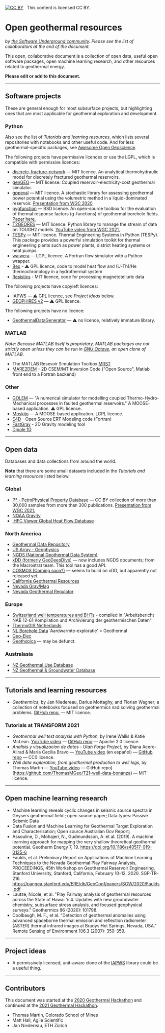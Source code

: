 
[![CC BY](https://mirrors.creativecommons.org/presskit/buttons/88x31/svg/by.svg)](https://creativecommons.org/licenses/by/4.0/) &nbsp; This content is licensed CC BY.

# Open geothermal resources

*by [the Software Underground community](https://softwareunderground.org/). Please see the list of collaborators at the end of the document.*

This open, collaborative document is a collection of open data, useful open software packages, open machine learning research, and other resources related to geothermal energy. 

**Please edit or add to this document.**

---

## Software projects

These are general enough for most subsurface projects, but highlighting ones that are most applicable for geothermal exploration and development.


### Python

Also see the list of _Tutorials and learning resources_, which lists several repositories with notebooks and other useful code. And for less geothermal-specific packages, see [Awesome Open Geoscience](https://github.com/softwareunderground/awesome-open-geoscience).

The following projects have permissive licences or use the LGPL, which is compatible with permissive licences:

- [discrete-fracture-network](https://github.com/xofbd/discrete-fracture-network) — MIT licence. An analytical thermohydraulic model for discretely fractured geothermal reservoirs.
- [genGEO](https://github.com/GEG-ETHZ/genGEO) — MIT license. Coupled reservoir-electricity-cost geothermal simulator.
- [gppeval](https://github.com/cpocasangre/gppeval) — MIT licence. A stochastic library for assessing geothermal power potential using the volumetric method in a liquid-dominated reservoir. [Presentation from WGC 2020](https://www.youtube.com/watch?v=MgFDk8rR-rs)
- [pygfunction](https://github.com/MassimoCimmino/pygfunction) — BSD licence. An open-source toolbox for the evaluation of thermal response factors (g-functions) of geothermal borehole fields. [Paper here.](http://www.ibpsa.org/proceedings/eSimPapers/2018/2-3-A-4.pdf)
- [T2GEORES](https://github.com/jejimenezm/T2GEORES) — MIT licence. Python library to manage the stream of data on TOUGH2 models. [YouTube video from WGC 2021.](https://www.youtube.com/watch?v=ETPNY-qEGWQ)
- [TESPy](https://github.com/oemof/tespy) — MIT licence. Thermal Engineering Systems in Python (TESPy). This package provides a powerful simulation toolkit for thermal engineering plants such as power plants, district heating systems or heat pumps.
- [waiwera](https://github.com/waiwera/waiwera) — LGPL licence. A Fortran flow simulator with a Python wrapper.
- [Beo](https://github.com/ElcoLuijendijk/beo) - ⚠️ GPL licence, code to model heat flow and (U-Th)/He thermochronology in a hydrothermal system
- [Resistics](https://github.com/resistics/resistics) - MIT licence, code for processing magnetotelluric data


The following projects have copyleft licences:

- [IAPWS](https://pypi.org/project/iapws/) — ⚠️ GPL licence, see _Project ideas_ below.
- [GEOPHIRES v2](https://github.com/NREL/GEOPHIRES-v2) — ⚠️ GPL licence.

The following projects have no licence:

- [GeothermalDataGenerator](https://github.com/KevinStarWars/GeothermalDataGenerator) — ⚠️ no licence, relatively immature library.


### MATLAB

*Note: Because MATLAB itself is proprietary, MATLAB packages are not strictly open unless they can be run in [GNU Octave](https://www.gnu.org/software/octave/index), an open clone of MATLAB.*

- The MATLAB Resevoir Simulation Toolbox [MRST](https://www.sintef.no/projectweb/mrst/)
- [MARE2DEM](https://mare2dem.ucsd.edu/) - 2D CSEM/MT Inversion Code ("Open Source", Matlab front end to a Fortran backend)


### Other

* [GOLEM](https://github.com/ajacquey/golem) — "A numerical simulator for modelling coupled Thermo-Hydro-Mechanical processes in faulted geothermal reservoirs." A MOOSE-based application. ⚠️ GPL licence.
* [Moskito](https://github.com/MGK-Lab/moskito) — A MOOSE-based application. LGPL licence.
* [E4D](https://e4d.pnnl.gov/Pages/Home.aspx) - Open Source ERT Modeling code (Fortran)
* [FastGrav](http://fastgrav.com/) - 2D Gravity modeling tool
* [Dipole 1D](https://marineemlab.ucsd.edu/Projects/Occam/1DCSEM/)

---

## Open data

Databases and data collections from around the world.

**Note** that there are some small datasets included in the _Tutorials and learning resources_ listed below.

### Global

- [P³ - PetroPhysical Property Database](https://dataservices.gfz-potsdam.de/panmetaworks/showshort.php?id=escidoc:2263895) — CC BY collection of more than 30,000 samples from more than 300 publications. [Presentation from WGC 2021.](https://www.youtube.com/watch?v=5Sva7rw5cKM)
- [NOAA Gravity](https://www.ngdc.noaa.gov/mgg/gravity/)
- [IHFC Viewer Global Heat Flow Database](https://www.ihfc-iugg.org/viewer/)

### North America

- [Geothermal Data Repository](https://gdr.openei.org/)
- [US Array - Geophysics](http://www.usarray.org/)
- [NGDS (National Geothermal Data System)](http://geothermaldata.org/)
- [xDD (formerly GeoDeepDive)](https://xdd.wisc.edu/) — now includes NGDS documents; from the Macrostrat team. This tool has a good API.
- [COSMOS (Coming soon?)]() — seems to build on xDD, but apparently not released yet.
- [California Geothermal Resources](https://www.conservation.ca.gov/calgem/geothermal)
- [Nevada Grav/Mag](https://mrdata.usgs.gov/catalog/cite-view.php?cite=61)
- [Nevada Geothermal Regulator](http://minerals.nv.gov/Programs/Geo/Geo/)

### Europe

- [Switzerland well temperatures and BHTs](https://www.nagra.ch/de/cat/publikationen/arbeitsberichte-nabs/nabs-2012/downloadcenter.htm) - compiled in "Arbeitsbericht NAB 12-61 Kompilation und Archivierung der geothermischen Daten"
- [ThermoGIS Netherlands](https://www.thermogis.nl/en)
- [NL Borehole Data](https://www.nlog.nl/en/selection-screen-boreholes) 'Aardwarmte-exploratie' = Geothermal
- [Geo-Elec](http://www.geoelec.eu/test-geoelec-online-viewer/)
- [Geothopica](http://geothopica.igg.cnr.it/) — may be defunct.

### Australasia

- [NZ Geothermal Use Database](https://data.gns.cri.nz/geothermal/)
- [NZ Geothermal & Groundwater Database](https://ggw.gns.cri.nz/ggwdata/disclaimer.jsp?returnTo=%2Fggwdata%2F)

---

## Tutorials and learning resources

- *Geothermics*, by Jan Niedereau, Darius Mottaghy, and Florian Wagner; a collection of notebooks focused on geothermics nad  solving geothermal problems. [GitHub repo.](https://github.com/Japhiolite/geothermics) — MIT licence.

### Tutorials at TRANSFORM 2021

- *Geothermal well test analysis with Python*, by Irene Wallis & Katie McLean. [YouTube video](https://www.youtube.com/watch?v=VEKrTV89Ln8) — [GitHub repo](https://github.com/ICWallis/T21-Tutorial-WellTestAnalysis) — Apache 2.0 licence.
- *Analisis y visualizacion de datos - Utah Forge Project*, by Diana Acero-Allrad & Maria Cecilia Bravo — [YouTube video](https://www.youtube.com/watch?v=mCOZ51Do9uw) (en español) — [GitHub repo](https://github.com/mariabravosegnini/Tutorial_Transform_2021) — CC0 licence.
- *Well data exploration, from geothermal production to well logs*, by Thomas Martin — [YouTube video](https://www.youtube.com/watch?v=0vatLtbGLYE) — GitHub repo](https://github.com/ThomasMGeo/T21-well-data-bonanza) — MIT licence.

---

## Open machine learning research

- Machine learning reveals cyclic changes in seismic source spectra in Geysers geothermal field ; open source paper; Data types: Passive Seismic Data
- Data Fusion and Machine Learning for Geothermal Target Exploration and Characterisation; Open source Australian Gov Report; 
- Assouline, D., Mohajeri, N., Gudmundsson, A. et al. (2019). A machine learning approach for mapping the very shallow theoretical geothermal potential. Geotherm Energy 7, 19. https://doi.org/10.1186/s40517-019-0135-6
- Faulds, et al. Preliminary Report on Applications of Machine Learning Techniques to the Nevada Geothermal Play Fairway Analysis, PROCEEDINGS, 45th Workshop on Geothermal Reservoir Engineering, Stanford University, Stanford, California, February 10-12, 2020. SGP-TR-216. https://pangea.stanford.edu/ERE/db/GeoConf/papers/SGW/2020/Faulds.pdf
- Lautze, Nicole, et al. "Play Fairway analysis of geothermal resources across the State of Hawai ‘i: 4. Updates with new groundwater chemistry, subsurface stress analysis, and focused geophysical surveys." Geothermics 86 (2020): 101798.
- Coolbaugh, M. F., et al. "Detection of geothermal anomalies using advanced spaceborne thermal emission and reflection radiometer (ASTER) thermal infrared images at Bradys Hot Springs, Nevada, USA." Remote Sensing of Environment 106.3 (2007): 350-359.

---

## Project ideas

- A permissively licensed, unit-aware clone of the [IAPWS](https://github.com/jjgomera/iapws) library could be a useful thing.

---

## Contributors

This document was started at the [2020 Geothermal Hackathon](https://events.agilescientific.com/event/geothermal-2020) and continued at the [2021 Geothermal Hackathon](https://events.agilescientific.com/event/geothermal-2021). 

- Thomas Martin, Colorado School of Mines
- Matt Hall, Agile Scientific
- Jan Niedereau, ETH Zürich
